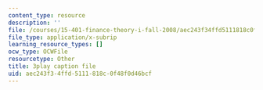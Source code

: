 ```yaml
---
content_type: resource
description: ''
file: /courses/15-401-finance-theory-i-fall-2008/aec243f34ffd5111818c0f48f0d46bcf_yrmqYNvvIzs.vtt
file_type: application/x-subrip
learning_resource_types: []
ocw_type: OCWFile
resourcetype: Other
title: 3play caption file
uid: aec243f3-4ffd-5111-818c-0f48f0d46bcf
---
```


